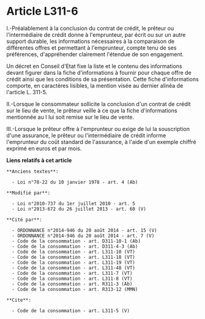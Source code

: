 # Article L311-6

I.-Préalablement à la conclusion du contrat de crédit, le prêteur ou l'intermédiaire de crédit donne à l'emprunteur, par
écrit ou sur un autre support durable, les informations nécessaires à la comparaison de différentes offres et permettant à
l'emprunteur, compte tenu de ses préférences, d'appréhender clairement l'étendue de son engagement. 

Un décret en Conseil d'Etat fixe la liste et le contenu des informations devant figurer dans la fiche d'informations à
fournir pour chaque offre de crédit ainsi que les conditions de sa présentation. Cette fiche d'informations comporte, en
caractères lisibles, la mention visée au dernier alinéa de l'article L. 311-5. 

II.-Lorsque le consommateur sollicite la conclusion d'un contrat de crédit sur le lieu de vente, le prêteur veille à ce que
la fiche d'informations mentionnée au I lui soit remise sur le lieu de vente. 

III.-Lorsque le prêteur offre à l'emprunteur ou exige de lui la souscription d'une assurance, le prêteur ou l'intermédiaire
de crédit informe l'emprunteur du coût standard de l'assurance, à l'aide d'un exemple chiffré exprimé en euros et par mois.

**Liens relatifs à cet article**

	**Anciens textes**:

	  - Loi n°78-22 du 10 janvier 1978 - art. 4 (Ab)

	**Modifié par**:

	  - Loi n°2010-737 du 1er juillet 2010 - art. 5
	  - Loi n°2013-672 du 26 juillet 2013 - art. 60 (V)

	**Cité par**:

	  - ORDONNANCE n°2014-946 du 20 août 2014 - art. 15 (V)
	  - ORDONNANCE n°2014-946 du 20 août 2014 - art. 7 (V)
	  - Code de la consommation - art. D311-10-1 (Ab)
	  - Code de la consommation - art. D311-4-3 (Ab)
	  - Code de la consommation - art. L311-10 (VT)
	  - Code de la consommation - art. L311-18 (VT)
	  - Code de la consommation - art. L311-19 (VT)
	  - Code de la consommation - art. L311-48 (VT)
	  - Code de la consommation - art. L311-7 (VT)
	  - Code de la consommation - art. L311-8 (VT)
	  - Code de la consommation - art. R311-3 (Ab)
	  - Code de la consommation - art. R313-12 (MMN)

	**Cite**:

	  - Code de la consommation - art. L311-5 (V)
